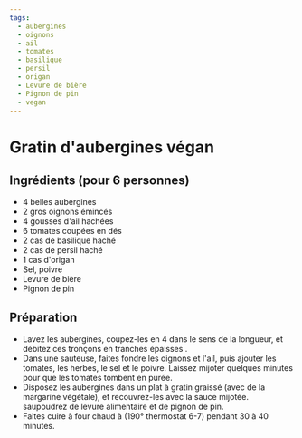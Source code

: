 ```yaml
---
tags:
  - aubergines
  - oignons
  - ail
  - tomates
  - basilique
  - persil
  - origan
  - Levure de bière
  - Pignon de pin
  - vegan
---
```


# Gratin d'aubergines végan

## Ingrédients (pour 6 personnes)

- 4 belles aubergines
- 2 gros oignons émincés
- 4 gousses d'ail hachées
- 6 tomates coupées en dés
- 2 cas de basilique haché
- 2 cas de persil haché
- 1 cas d'origan
- Sel, poivre
- Levure de bière
- Pignon de pin

## Préparation

- Lavez les aubergines, coupez-les en 4 dans le sens de la longueur, et débitez ces tronçons en tranches épaisses .
- Dans une sauteuse, faites fondre les oignons et l'ail, puis ajouter les tomates, les herbes, le sel et le poivre. Laissez mijoter quelques minutes pour que les tomates tombent en purée.
- Disposez les aubergines dans un plat à gratin graissé (avec de la margarine végétale), et recouvrez-les avec la sauce mijotée. saupoudrez de levure alimentaire et de pignon de pin.
- Faites cuire à four chaud à (190° thermostat 6-7) pendant 30 à 40 minutes.
